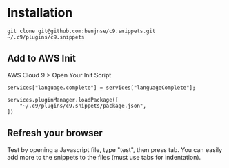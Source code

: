 # Installation

```
git clone git@github.com:benjnse/c9.snippets.git ~/.c9/plugins/c9.snippets
```

## Add to AWS Init
AWS Cloud 9 > Open Your Init Script
```
services["language.complete"] = services["languageComplete"];

services.pluginManager.loadPackage([
    "~/.c9/plugins/c9.snippets/package.json",
])
```

## Refresh your browser
Test by opening a Javascript file, type "test", then press tab.
You can easily add more to the snippets to the files (must use tabs for indentation).
